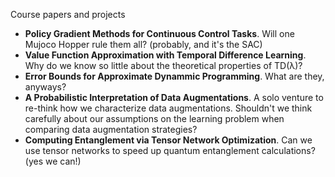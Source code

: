 Course papers and projects

* **Policy Gradient Methods for Continuous Control Tasks**. Will one Mujoco Hopper rule them all? (probably, and it's the SAC)
* **Value Function Approximation with Temporal Difference Learning**. Why do we know so little about the theoretical properties of TD(λ)?
* **Error Bounds for Approximate Dynammic Programming**. What are they, anyways?
* **A Probabilistic Interpretation of Data Augmentations**. A solo venture to re-think how we characterize data augmentations. Shouldn't we think carefully about our assumptions on the learning problem when comparing data augmentation strategies?
* **Computing Entanglement via Tensor Network Optimization**. Can we use tensor networks to speed up quantum entanglement calculations? (yes we can!)
